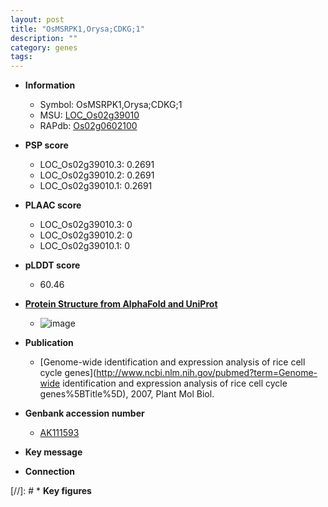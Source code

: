 ```yaml
---
layout: post
title: "OsMSRPK1,Orysa;CDKG;1"
description: ""
category: genes
tags: 
---
```


* **Information**  
    + Symbol: OsMSRPK1,Orysa;CDKG;1  
    + MSU: [LOC_Os02g39010](http://rice.plantbiology.msu.edu/cgi-bin/ORF_infopage.cgi?orf=LOC_Os02g39010)  
    + RAPdb: [Os02g0602100](http://rapdb.dna.affrc.go.jp/viewer/gbrowse_details/irgsp1?name=Os02g0602100)  

* **PSP score**  
    + LOC_Os02g39010.3: 0.2691 
    + LOC_Os02g39010.2: 0.2691 
    + LOC_Os02g39010.1: 0.2691 

* **PLAAC score**  
    + LOC_Os02g39010.3: 0 
    + LOC_Os02g39010.2: 0 
    + LOC_Os02g39010.1: 0 

* **pLDDT score**
    + 60.46

* **[Protein Structure from AlphaFold and UniProt](https://www.uniprot.org/uniprotkb/Q6K5F8/entry#structure)**
    + ![image](https://ricepsp.github.io/images/Q6/AF-Q6K5F8-F1.png)

* **Publication**  
    + [Genome-wide identification and expression analysis of rice cell cycle genes](http://www.ncbi.nlm.nih.gov/pubmed?term=Genome-wide identification and expression analysis of rice cell cycle genes%5BTitle%5D), 2007, Plant Mol Biol.

* **Genbank accession number**  
    + [AK111593](http://www.ncbi.nlm.nih.gov/nuccore/AK111593)

* **Key message**  

* **Connection**  

[//]: # * **Key figures**  


